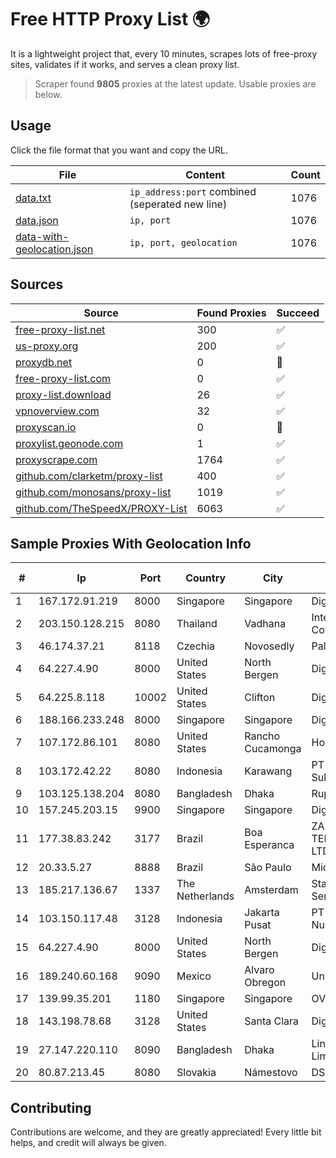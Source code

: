 
# Free HTTP Proxy List 🌍

It is a lightweight project that, every 10 minutes, scrapes lots of free-proxy sites, validates if it works, and serves a clean proxy list.


> Scraper found **9805** proxies at the latest update. Usable proxies are below.

## Usage

Click the file format that you want and copy the URL.


|File|Content|Count|
|----|-------|-----|
|[data.txt](https://raw.githubusercontent.com/themiralay/Proxy-List-World/master/data.txt)|`ip_address:port` combined (seperated new line)|1076|
|[data.json](https://raw.githubusercontent.com/themiralay/Proxy-List-World/master/data.json)|`ip, port`|1076|
|[data-with-geolocation.json](https://raw.githubusercontent.com/themiralay/Proxy-List-World/master/data-with-geolocation.json)|`ip, port, geolocation`|1076|

## Sources

|Source|Found Proxies|Succeed|
|------|-------------|-------|
|[free-proxy-list.net](https://free-proxy-list.net)|300|✅|
|[us-proxy.org](https://www.us-proxy.org)|200|✅|
|[proxydb.net](http://proxydb.net)|0|🚫|
|[free-proxy-list.com](https://free-proxy-list.com/?page=&port=&type%5B%5D=http&type%5B%5D=https&up_time=0&search=Search)|0|✅|
|[proxy-list.download](https://www.proxy-list.download/HTTP)|26|✅|
|[vpnoverview.com](https://vpnoverview.com/privacy/anonymous-browsing/free-proxy-servers)|32|✅|
|[proxyscan.io](https://www.proxyscan.io)|0|🚫|
|[proxylist.geonode.com](https://proxylist.geonode.com/api/proxy-list?limit=300&page=1&sort_by=lastChecked&sort_type=desc&protocols=http,https)|1|✅|
|[proxyscrape.com](https://api.proxyscrape.com/v2/?request=displayproxies&protocol=http&timeout=10000&country=all&ssl=all&anonymity=all)|1764|✅|
|[github.com/clarketm/proxy-list](https://raw.githubusercontent.com/clarketm/proxy-list/master/proxy-list-raw.txt)|400|✅|
|[github.com/monosans/proxy-list](https://raw.githubusercontent.com/monosans/proxy-list/main/proxies/http.txt)|1019|✅|
|[github.com/TheSpeedX/PROXY-List](https://raw.githubusercontent.com/TheSpeedX/PROXY-List/master/http.txt)|6063|✅|


## Sample Proxies With Geolocation Info

|#|Ip|Port|Country|City|Internet Service Provider|
|-|--|----|-------|----|-------------------------|
|1|167.172.91.219|8000|Singapore|Singapore|DigitalOcean, LLC|
|2|203.150.128.215|8080|Thailand|Vadhana|Internet Thailand Company Ltd|
|3|46.174.37.21|8118|Czechia|Novosedly|Palanet s.r.o.|
|4|64.227.4.90|8000|United States|North Bergen|DigitalOcean, LLC|
|5|64.225.8.118|10002|United States|Clifton|DigitalOcean, LLC|
|6|188.166.233.248|8000|Singapore|Singapore|DigitalOcean, LLC|
|7|107.172.86.101|8080|United States|Rancho Cucamonga|HostPapa|
|8|103.172.42.22|8080|Indonesia|Karawang|PT Media Solusi Sukses|
|9|103.125.138.204|8080|Bangladesh|Dhaka|Rupali Bank Limited|
|10|157.245.203.15|9900|Singapore|Singapore|DigitalOcean, LLC|
|11|177.38.83.242|3177|Brazil|Boa Esperanca|ZAP BL TELECOMUNICACOES LTDA|
|12|20.33.5.27|8888|Brazil|São Paulo|Microsoft Corporation|
|13|185.217.136.67|1337|The Netherlands|Amsterdam|Stallion Network Services Limited|
|14|103.150.117.48|3128|Indonesia|Jakarta Pusat|PT Biznet Gio Nusantara|
|15|64.227.4.90|8000|United States|North Bergen|DigitalOcean, LLC|
|16|189.240.60.168|9090|Mexico|Alvaro Obregon|Uninet S.A. de C.V.|
|17|139.99.35.201|1180|Singapore|Singapore|OVH SAS|
|18|143.198.78.68|3128|United States|Santa Clara|DigitalOcean, LLC|
|19|27.147.220.110|8090|Bangladesh|Dhaka|Link3 Technologies Limited|
|20|80.87.213.45|8080|Slovakia|Námestovo|DSi DATA|



## Contributing

Contributions are welcome, and they are greatly appreciated! Every
little bit helps, and credit will always be given.

